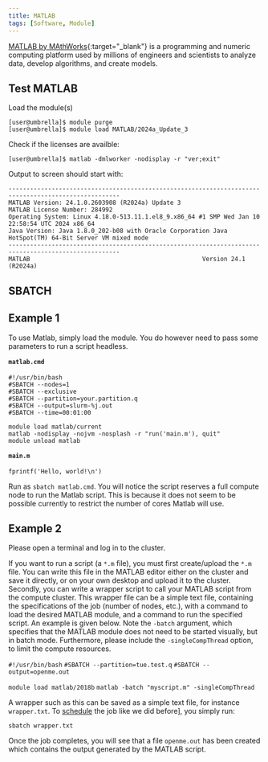 ```yaml
---
title: MATLAB
tags: [Software, Module]
---
```


[MATLAB by MAthWorks](https://nl.mathworks.com/products/matlab.html){:target="_blank"} is a programming and numeric computing platform used by millions of engineers and scientists to analyze data, develop algorithms, and create models.

## Test MATLAB

Load the module(s)

```shell 
[user@umbrella]$ module purge
[user@umbrella]$ module load MATLAB/2024a_Update_3
```

Check if the licenses are availble:

```shell
[user@umbrella]$ matlab -dmlworker -nodisplay -r "ver;exit"
```

Output to screen should start with: 
```output
-----------------------------------------------------------------------------------------------------
MATLAB Version: 24.1.0.2603908 (R2024a) Update 3
MATLAB License Number: 284992
Operating System: Linux 4.18.0-513.11.1.el8_9.x86_64 #1 SMP Wed Jan 10 22:58:54 UTC 2024 x86_64
Java Version: Java 1.8.0_202-b08 with Oracle Corporation Java HotSpot(TM) 64-Bit Server VM mixed mode
-----------------------------------------------------------------------------------------------------
MATLAB                                                Version 24.1        (R2024a)
```

## SBATCH


## Example 1
To use Matlab, simply load the module. You do however need to pass some
parameters to run a script headless.

<div class="toccolours mw-collapsible mw-collapsed">
<div style="font-weight: bold; line-height: 1.6;">

`matlab.cmd`

</div>

    #!/usr/bin/bash
    #SBATCH --nodes=1
    #SBATCH --exclusive
    #SBATCH --partition=your.partition.q
    #SBATCH --output=slurm-%j.out
    #SBATCH --time=00:01:00

    module load matlab/current
    matlab -nodisplay -nojvm -nosplash -r "run('main.m'), quit"
    module unload matlab

</div>
<div class="toccolours mw-collapsible mw-collapsed">
<div style="font-weight: bold; line-height: 1.6;">

`main.m`

</div>

    fprintf('Hello, world!\n')

</div>

Run as `sbatch matlab.cmd`. You will notice the script reserves a full
compute node to run the Matlab script. This is because it does not seem
to be possible currently to restrict the number of cores Matlab will
use.


## Example 2
Please open a terminal and log in to the cluster.

If you want to run a script (a `*.m` file), you must first create/upload
the `*.m` file. You can write this file in the MATLAB editor either on
the cluster and save it directly, or on your own desktop and upload it
to the cluster. Secondly, you can write a wrapper script to call your
MATLAB script from the compute cluster. This wrapper file can be a
simple text file, containing the specifications of the job (number of
nodes, etc.), with a command to load the desired MATLAB module, and a
command to run the specified script. An example is given below. Note the
`-batch` argument, which specifies that the MATLAB module does not need
to be started visually, but in batch mode. Furthermore, please include
the `-singleCompThread` option, to limit the compute resources.

`#!/usr/bin/bash`
`#SBATCH --partition=tue.test.q`
`#SBATCH --output=openme.out`

`module load matlab/2018b`
`matlab -batch "myscript.m" -singleCompThread`

A wrapper such as this can be saved as a simple text file, for instance
`wrapper.txt`. To
[schedule](../../steps/jobs/index.md) the job like we did before], you simply
run:

```shell
sbatch wrapper.txt
```

Once the job completes, you will see that a file `openme.out` has been
created which contains the output generated by the MATLAB script.
